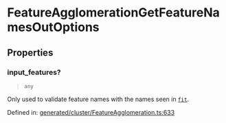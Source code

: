 # FeatureAgglomerationGetFeatureNamesOutOptions

## Properties

### input\_features?

> `any`

Only used to validate feature names with the names seen in [`fit`](#sklearn.cluster.FeatureAgglomeration.fit "sklearn.cluster.FeatureAgglomeration.fit").

Defined in:  [generated/cluster/FeatureAgglomeration.ts:633](https://github.com/transitive-bullshit/scikit-learn-ts/blob/92ab806/packages/sklearn/src/generated/cluster/FeatureAgglomeration.ts#L633)
